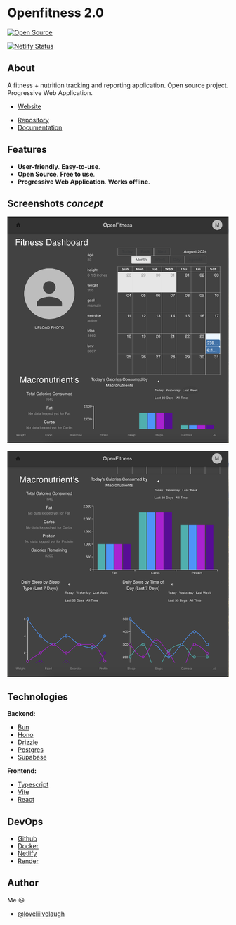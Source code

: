 # Openfitness 2.0

[![Open Source](https://img.shields.io/badge/Open%20Source-Open%20Source-green.svg)](https://github.com/loveliiivelaugh/openfitness2)

[![Netlify Status](https://api.netlify.com/api/v1/badges/f93197d0-094d-4309-9f87-938327c0b0d3/deploy-status)](https://app.netlify.com/sites/openfitness2/deploys)

## About

A fitness + nutrition tracking and reporting application. Open source project. Progressive Web Application.

- [Website](https://openfitness2.netlify.app)
<!-- - Hide Backend -->
<!-- - [Backend](https://openfitness2.onrender.com) -->
- [Repository](https://github.com/loveliiivelaugh/openfitness2)
- [Documentation](https://github.com/loveliiivelaugh/openfitness2)

## Features

- **User-friendly**. **Easy-to-use**.
- **Open Source**. **Free to use**.
- **Progressive Web Application**. **Works offline**.

## Screenshots *concept*

![Openfitness 2.0](/frontend/src/assets/openfitness_thumb_1.png)

![Openfitness 2.0](/frontend/src/assets/openfitness_thumb_2.png)

## Technologies

**Backend:**

- [Bun](https://bun.run/)
- [Hono](https://github.com/honojs/hono)
- [Drizzle](https://drizzleframework.com/)
- [Postgres](https://www.postgresql.org/)
- [Supabase](https://supabase.com/)

**Frontend:**

- [Typescript](https://www.typescriptlang.org/)
- [Vite](https://vitejs.dev/)
- [React](https://reactjs.org/)

## DevOps

- [Github](https://github.com/)
- [Docker](https://www.docker.com/)
- [Netlify](https://www.netlify.com/)
- [Render](https://render.com/)

## Author

Me 😃

- [@loveliiivelaugh](https://github.com/loveliiivelaugh)